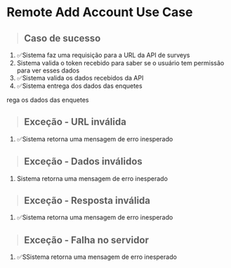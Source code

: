 # Remote Add Account Use Case

> ## Caso de sucesso
1. ✅Sistema faz uma requisição para a URL da API de surveys
2. Sistema valida o token recebido para saber se o usuário tem permissão para ver esses dados
3. ✅Sistema valida os dados recebidos da API
4. ✅Sistema entrega dos dados das enquetes

rega os dados das enquetes

> ## Exceção - URL inválida
1. ✅Sistema retorna uma mensagem de erro inesperado

> ## Exceção - Dados inválidos
1. Sistema retorna uma mensagem de erro inesperado

> ## Exceção - Resposta inválida
1. ✅Sistema retorna uma mensagem de erro inesperado

> ## Exceção - Falha no servidor
1. ✅SSistema retorna uma mensagem de erro inesperado


